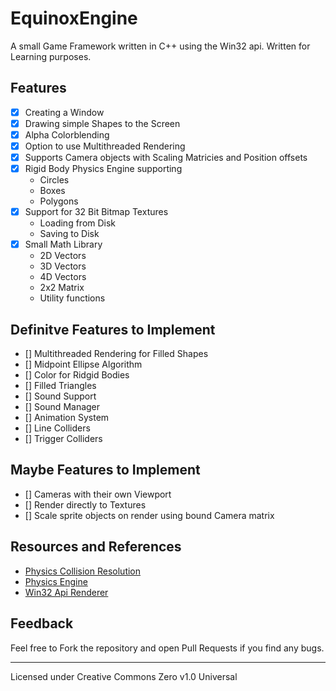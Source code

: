 # EquinoxEngine

A small Game Framework written in C++ using the Win32 api. Written for Learning purposes. 

## Features
- [x] Creating a Window
- [x] Drawing simple Shapes to the Screen
- [X] Alpha Colorblending
- [x] Option to use Multithreaded Rendering
- [x] Supports Camera objects with Scaling Matricies and Position offsets
- [x] Rigid Body Physics Engine supporting
    - Circles
    - Boxes
    - Polygons
- [x] Support for 32 Bit Bitmap Textures
    - Loading from Disk
    - Saving to Disk
- [X] Small Math Library
    - 2D Vectors
    - 3D Vectors
    - 4D Vectors
    - 2x2 Matrix
    - Utility functions

## Definitve Features to Implement
- [] Multithreaded Rendering for Filled Shapes
- [] Midpoint Ellipse Algorithm
- [] Color for Ridgid Bodies
- [] Filled Triangles
- [] Sound Support
- [] Sound Manager
- [] Animation System
- [] Line Colliders
- [] Trigger Colliders

## Maybe Features to Implement
- [] Cameras with their own Viewport
- [] Render directly to Textures
- [] Scale sprite objects on render using bound Camera matrix

## Resources and References

- [Physics Collision Resolution](http://www.chrishecker.com/images/e/e7/Gdmphys3.pdf)
- [Physics Engine](https://www.youtube.com/playlist?list=PLSlpr6o9vURwq3oxVZSimY8iC-cdd3kIs)
- [Win32 Api Renderer](https://www.youtube.com/playlist?list=PL5Lk2LPoiyAKDzUg1KKJkkqcvoK6VI6Jp)


## Feedback
Feel free to Fork the repository and open Pull Requests if you find any bugs. 

- - -
Licensed under Creative Commons Zero v1.0 Universal